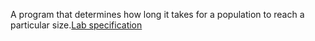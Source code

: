 A program that determines how long it takes for a population to reach a particular size.[Lab specification](https://cs50.harvard.edu/x/2023/labs/1/)
